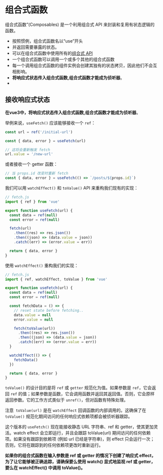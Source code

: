 # 组合式函数

组合式函数”(Composables) 是一个利用组合式 API 来封装和复用有状态逻辑的函数。

- 按照惯例，组合式函数名以“use”开头
- 并返回需要暴露的状态。
- 可以在组合式函数中使用所有的[组合式 API](https://cn.vuejs.org/api/#composition-api)
- 一个组合式函数可以调用一个或多个其他的组合式函数
- 每一个调用组合式函数的组件实例会创建其独有的状态拷贝，因此他们不会互相影响。
- **将响应式状态传入组合式函数,组合式函数才能成为侦听器**。
- 

## 接收响应式状态

**在vue3中，将响应式状态传入组合式函数,组合式函数才能成为侦听器**。


举例来说，`useFetch()` 应该能够接收一个 `ref`：
```js
const url = ref('/initial-url')

const { data, error } = useFetch(url)

// 这将会重新触发 fetch
url.value = '/new-url'
```
或者接收一个 getter 函数：
```js
// 当 props.id 改变时重新 fetch
const { data, error } = useFetch(() => `/posts/${props.id}`)
```

我们可以用 `watchEffect()` 和 `toValue()` API 来重构我们现有的实现：


```js
// fetch.js
import { ref } from 'vue'

export function useFetch(url) {
  const data = ref(null)
  const error = ref(null)

  fetch(url)
    .then((res) => res.json())
    .then((json) => (data.value = json))
    .catch((err) => (error.value = err))

  return { data, error }
}
```
使用 `watchEffect()` 重构我们的实现：

```js
// fetch.js
import { ref, watchEffect, toValue } from 'vue'

export function useFetch(url) {
  const data = ref(null)
  const error = ref(null)

  const fetchData = () => {
    // reset state before fetching..
    data.value = null
    error.value = null

    fetch(toValue(url))
      .then((res) => res.json())
      .then((json) => (data.value = json))
      .catch((err) => (error.value = err))
  }

  watchEffect(() => {
    fetchData()
  })

  return { data, error }
}
```
`toValue()` 的设计目的是将 `ref` 或 `getter` 规范化为值。如果参数是 `ref`，它会返回 `ref` 的值；如果参数是函数，它会调用函数并返回其返回值。否则，它会原样返回参数。它的工作方式类似于 `unref()`，但对函数有特殊处理。

注意` toValue(url)` 是在 `watchEffect` 回调函数的内部调用的。这确保了在 `toValue()` 规范化期间访问的任何响应式依赖项都会被侦听器跟踪。

这个版本的 `useFetch()` 现在能接收静态 URL 字符串、ref 和 getter，使其更加灵活。watch effect 会立即运行，并且会跟踪 toValue(url) 期间访问的任何依赖项。如果没有跟踪到依赖项 (例如 url 已经是字符串)，则 effect 只会运行一次；否则，它将在跟踪到的任何依赖项更改时重新运行。

**如果你的组合式函数在输入参数是 ref 或 getter 的情况下创建了响应式 effect，为了让它能够被正确追踪，请确保要么使用 watch() 显式地监视 ref 或 getter，要么在 watchEffect() 中调用 toValue()。**

